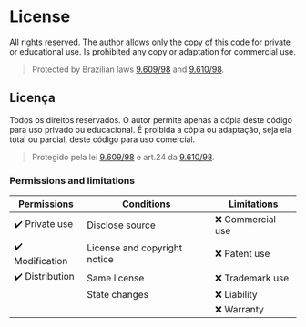 # License
All rights reserved. The author allows only the copy of this code for private or educational use. Is prohibited any copy or adaptation for commercial use.

> Protected by Brazilian laws [9.609/98](http://www.planalto.gov.br/CCivil_03/LEIS/L9609.htm) and [9.610/98](http://www.planalto.gov.br/CCivil_03/LEIS/L9610.htm). 

## Licença
Todos os direitos reservados. O autor permite apenas a cópia deste código para uso privado ou educacional. É proibida a cópia ou adaptação, seja ela total ou parcial, deste código para uso comercial.

> Protegido pela lei [9.609/98](http://www.planalto.gov.br/CCivil_03/LEIS/L9609.htm) e art.24 da [9.610/98](http://www.planalto.gov.br/CCivil_03/LEIS/L9610.htm). 

### Permissions and limitations
|**Permissions**                |**Conditions**              |**Limitations**   |
|-------------------------------|----------------------------|------------------|
|:heavy_check_mark: Private use |Disclose source             |:x: Commercial use|
|:heavy_check_mark: Modification|License and copyright notice|:x: Patent use    |
|:heavy_check_mark: Distribution|Same license                |:x: Trademark use |
|                               |State changes               |:x: Liability     |
|                               |                            |:x: Warranty      |